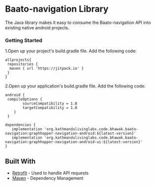 # Baato-navigation Library

The Java library makes it easy to consume the Baato-navigation API into existing native android projects.

### Getting Started

 1.Open up your project's build.gradle file. Add the following code:

```
allprojects{
 repositories {
  maven { url 'https://jitpack.io' }
 }
}
```

2.Open up your application's build.gradle file. Add the following code:
```
android {
 compileOptions {
        sourceCompatibility = 1.8
        targetCompatibility = 1.8
    }
 }
```

```
dependencies {
   implementation 'org.kathmandulivinglabs.code.bhawak.baato-navigation:graphhopper-navigation-android:${latest-version}'
   implementation 'org.kathmandulivinglabs.code.bhawak.baato-navigation:graphhopper-navigation-android-ui:${latest-version}'
}
```

## Built With

* [Retrofit](https://github.com/square/retrofit) - Used to handle API requests
* [Maven](https://maven.apache.org/) - Dependency Management